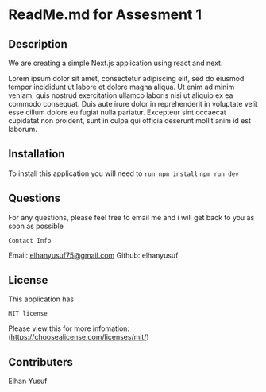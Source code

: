 # ReadMe.md for Assesment 1

## Description
We are creating a simple Next.js application using react and next.


Lorem ipsum dolor sit amet, consectetur adipiscing elit, sed do eiusmod tempor incididunt ut labore et dolore magna aliqua. Ut enim ad minim veniam, quis nostrud exercitation ullamco laboris nisi ut aliquip ex ea commodo consequat. Duis aute irure dolor in reprehenderit in voluptate velit esse cillum dolore eu fugiat nulla pariatur. Excepteur sint occaecat cupidatat non proident, sunt in culpa qui officia deserunt mollit anim id est laborum.

## Installation
To install this application you will need to 
```run npm install```
```npm run dev```

## Questions 
For any questions, please feel free to email me and i will get back to you as soon as possible


```Contact Info```

Email: elhanyusuf75@gmail.com
Github: elhanyusuf

## License
This application has

 ```MIT license```

Please view this for more infomation:  (https://choosealicense.com/licenses/mit/)

## Contributers
Elhan Yusuf
